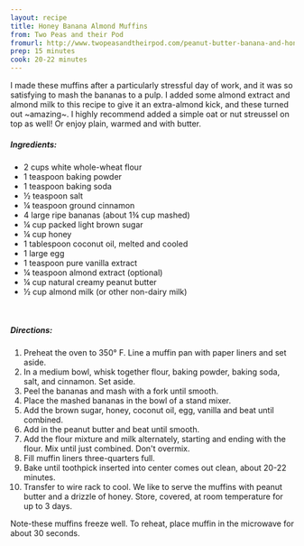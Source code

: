 ```yaml
---
layout: recipe
title: Honey Banana Almond Muffins
from: Two Peas and their Pod
fromurl: http://www.twopeasandtheirpod.com/peanut-butter-banana-and-honey-muffins/
prep: 15 minutes
cook: 20-22 minutes
---
```


I made these muffins after a particularly stressful day of work, and it was
so satisfying to mash the bananas to a pulp. I added some almond extract and
almond milk to this recipe to give it an extra-almond kick, and these turned
out ~amazing~. I highly recommend added a simple oat or nut streussel on top
as well! Or enjoy plain, warmed and with butter. 

##### Ingredients:

* 2 cups white whole-wheat flour
* 1 teaspoon baking powder
* 1 teaspoon baking soda
* ½ teaspoon salt
* ¼ teaspoon ground cinnamon
* 4 large ripe bananas (about 1¾ cup mashed)
* ¼ cup packed light brown sugar
* ¼ cup honey
* 1 tablespoon coconut oil, melted and cooled
* 1 large egg
* 1 teaspoon pure vanilla extract
* ¼ teaspoon almond extract (optional)
* ¼ cup natural creamy peanut butter
* ½ cup almond milk (or other non-dairy milk)

<br>

##### Directions:

1. Preheat the oven to 350° F. Line a muffin pan with paper liners and set aside.
2. In a medium bowl, whisk together flour, baking powder, baking soda, salt, and cinnamon. Set aside.
3. Peel the bananas and mash with a fork until smooth. 
4. Place the mashed bananas in the bowl of a stand mixer. 
5. Add the brown sugar, honey, coconut oil, egg, vanilla and beat until combined. 
6. Add in the peanut butter and beat until smooth. 
7. Add the flour mixture and milk alternately, starting and ending with the flour. Mix until just combined. Don't overmix.
8. Fill muffin liners three-quarters full. 
9. Bake until toothpick inserted into center comes out clean, about 20-22 minutes. 
10. Transfer to wire rack to cool. We like to serve the muffins with peanut butter and a drizzle of honey. Store, covered, at room temperature for up to 3 days.

Note-these muffins freeze well. To reheat, place muffin in the microwave for about 30 seconds.
